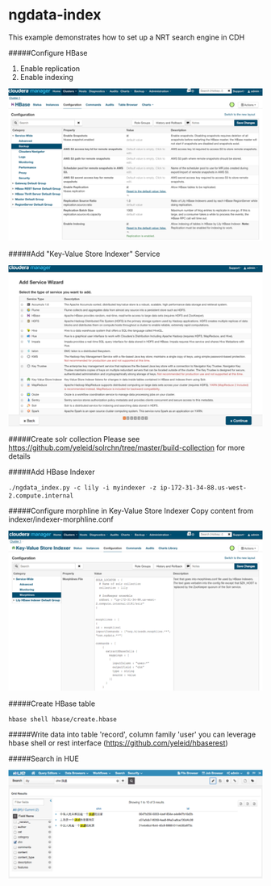 ngdata-index
=======

This example demonstrates how to set up a NRT search engine in CDH

#####Configure HBase
1. Enable replication
2. Enable indexing

![HBase Configurations](images/hbase.png)

#####Add "Key-Value Store Indexer" Service

![Indexer Service](images/indexer.png)

#####Create solr collection
Please see https://github.com/yeleid/solrchn/tree/master/build-collection for more details

#####Add HBase Indexer

    ./ngdata_index.py -c lily -i myindexer -z ip-172-31-34-88.us-west-2.compute.internal

#####Configure morphline in Key-Value Store Indexer
Copy content from indexer/indexer-morphline.conf 

![Morphline](images/morphline.png)

#####Create HBase table

    hbase shell hbase/create.hbase

#####Write data into table 'record', column family 'user'
you can leverage hbase shell or rest interface (https://github.com/yeleid/hbaserest)

#####Search in HUE

![Solr Service](images/search.png)


